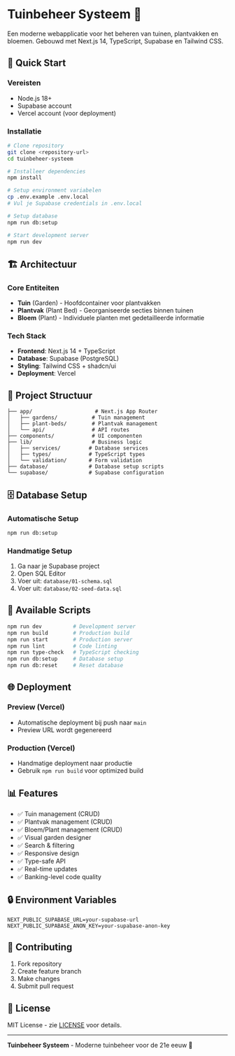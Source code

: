# Tuinbeheer Systeem 🌱  

Een moderne webapplicatie voor het beheren van tuinen, plantvakken en bloemen. Gebouwd met Next.js 14, TypeScript, Supabase en Tailwind CSS.

## 🚀 Quick Start 

### Vereisten
- Node.js 18+
- Supabase account
- Vercel account (voor deployment)
 
### Installatie
```bash
# Clone repository
git clone <repository-url>
cd tuinbeheer-systeem

# Installeer dependencies
npm install

# Setup environment variabelen
cp .env.example .env.local
# Vul je Supabase credentials in .env.local

# Setup database
npm run db:setup

# Start development server
npm run dev
```

## 🏗️ Architectuur

### Core Entiteiten
- **Tuin** (Garden) - Hoofdcontainer voor plantvakken
- **Plantvak** (Plant Bed) - Georganiseerde secties binnen tuinen  
- **Bloem** (Plant) - Individuele planten met gedetailleerde informatie

### Tech Stack
- **Frontend**: Next.js 14 + TypeScript
- **Database**: Supabase (PostgreSQL)
- **Styling**: Tailwind CSS + shadcn/ui
- **Deployment**: Vercel

## 📁 Project Structuur

```
├── app/                    # Next.js App Router
│   ├── gardens/           # Tuin management
│   ├── plant-beds/        # Plantvak management
│   └── api/               # API routes
├── components/            # UI componenten
├── lib/                   # Business logic
│   ├── services/         # Database services
│   ├── types/            # TypeScript types
│   └── validation/       # Form validation
├── database/             # Database setup scripts
└── supabase/             # Supabase configuration
```

## 🗄️ Database Setup

### Automatische Setup
```bash
npm run db:setup
```

### Handmatige Setup
1. Ga naar je Supabase project
2. Open SQL Editor
3. Voer uit: `database/01-schema.sql`
4. Voer uit: `database/02-seed-data.sql`

## 🔧 Available Scripts

```bash
npm run dev          # Development server
npm run build        # Production build
npm run start        # Production server
npm run lint         # Code linting
npm run type-check   # TypeScript checking
npm run db:setup     # Database setup
npm run db:reset     # Reset database
```

## 🌐 Deployment

### Preview (Vercel)
- Automatische deployment bij push naar `main`
- Preview URL wordt gegenereerd

### Production (Vercel)
- Handmatige deployment naar productie
- Gebruik `npm run build` voor optimized build

## 📊 Features

- ✅ Tuin management (CRUD)
- ✅ Plantvak management (CRUD)
- ✅ Bloem/Plant management (CRUD)
- ✅ Visual garden designer
- ✅ Search & filtering
- ✅ Responsive design
- ✅ Type-safe API
- ✅ Real-time updates
- ✅ Banking-level code quality

## 🔒 Environment Variables

```env
NEXT_PUBLIC_SUPABASE_URL=your-supabase-url
NEXT_PUBLIC_SUPABASE_ANON_KEY=your-supabase-anon-key
```

## 🤝 Contributing

1. Fork repository
2. Create feature branch
3. Make changes
4. Submit pull request

## 📄 License

MIT License - zie [LICENSE](LICENSE) voor details.

---

**Tuinbeheer Systeem** - Moderne tuinbeheer voor de 21e eeuw 🌱
